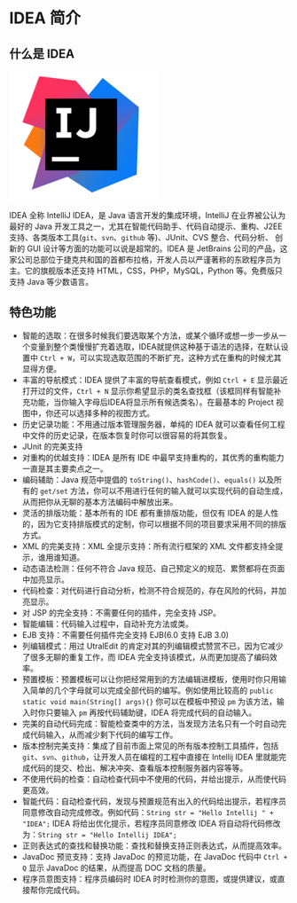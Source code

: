 # IDEA 简介

## 什么是 IDEA
<a data-fancybox title="img" href="/assets/idea/4afbfbedab64034f72b616b4a5c379310a551d0c.jpg">![img](/assets/idea/4afbfbedab64034f72b616b4a5c379310a551d0c.jpg)</a>

IDEA 全称 IntelliJ IDEA，是 Java 语言开发的集成环境，IntelliJ 在业界被公认为最好的 Java 开发工具之一，尤其在智能代码助手、代码自动提示、重构、J2EE 支持、各类版本工具(`git`、`svn`、`github` 等)、JUnit、CVS 整合、代码分析、 创新的 GUI 设计等方面的功能可以说是超常的。IDEA 是 JetBrains 公司的产品，这家公司总部位于捷克共和国的首都布拉格，开发人员以严谨著称的东欧程序员为主。它的旗舰版本还支持 HTML，CSS，PHP，MySQL，Python 等。免费版只支持 Java 等少数语言。

## 特色功能

- 智能的选取：在很多时候我们要选取某个方法，或某个循环或想一步一步从一个变量到整个类慢慢扩充着选取，IDEA就提供这种基于语法的选择，在默认设置中 `Ctrl + W`，可以实现选取范围的不断扩充，这种方式在重构的时候尤其显得方便。
- 丰富的导航模式：IDEA 提供了丰富的导航查看模式，例如 `Ctrl + E` 显示最近打开过的文件，`Ctrl + N` 显示你希望显示的类名查找框（该框同样有智能补充功能，当你输入字母后IDEA将显示所有候选类名）。在最基本的 Project 视图中，你还可以选择多种的视图方式。
- 历史记录功能：不用通过版本管理服务器，单纯的 IDEA 就可以查看任何工程中文件的历史记录，在版本恢复时你可以很容易的将其恢复。
- JUnit 的完美支持
- 对重构的优越支持：IDEA 是所有 IDE 中最早支持重构的，其优秀的重构能力一直是其主要卖点之一。
- 编码辅助：Java 规范中提倡的 `toString()`、`hashCode()`、`equals()` 以及所有的 `get/set` 方法，你可以不用进行任何的输入就可以实现代码的自动生成，从而把你从无聊的基本方法编码中解放出来。
- 灵活的排版功能：基本所有的 IDE 都有重排版功能，但仅有 IDEA 的是人性的，因为它支持排版模式的定制，你可以根据不同的项目要求采用不同的排版方式。
- XML 的完美支持：XML 全提示支持：所有流行框架的 XML 文件都支持全提示，谁用谁知道。
- 动态语法检测：任何不符合 Java 规范、自己预定义的规范、累赘都将在页面中加亮显示。
- 代码检查：对代码进行自动分析，检测不符合规范的，存在风险的代码，并加亮显示。
- 对 JSP 的完全支持：不需要任何的插件，完全支持 JSP。
- 智能编辑：代码输入过程中，自动补充方法或类。
- EJB 支持：不需要任何插件完全支持 EJB(6.0 支持 EJB 3.0)
- 列编辑模式：用过 UtralEdit 的肯定对其的列编辑模式赞赏不已，因为它减少了很多无聊的重复工作，而 IDEA 完全支持该模式，从而更加提高了编码效率。
- 预置模板：预置模板可以让你把经常用到的方法编辑进模板，使用时你只用输入简单的几个字母就可以完成全部代码的编写。例如使用比较高的 `public static void main(String[] args){}` 你可以在模板中预设 `pm` 为该方法，输入时你只要输入 `pm` 再按代码辅助键，IDEA 将完成代码的自动输入。
- 完美的自动代码完成：智能检查类中的方法，当发现方法名只有一个时自动完成代码输入，从而减少剩下代码的编写工作。
- 版本控制完美支持：集成了目前市面上常见的所有版本控制工具插件，包括 `git`、`svn`、`github`，让开发人员在编程的工程中直接在 Intellij IDEA 里就能完成代码的提交、检出、解决冲突、查看版本控制服务器内容等等。
- 不使用代码的检查：自动检查代码中不使用的代码，并给出提示，从而使代码更高效。
- 智能代码：自动检查代码，发现与预置规范有出入的代码给出提示，若程序员同意修改自动完成修改。例如代码：`String str = "Hello Intellij " + "IDEA";` IDEA 将给出优化提示，若程序员同意修改 IDEA 将自动将代码修改为：`String str = "Hello Intellij IDEA";`
- 正则表达式的查找和替换功能：查找和替换支持正则表达式，从而提高效率。
- JavaDoc 预览支持：支持 JavaDoc 的预览功能，在 JavaDoc 代码中 `Ctrl + Q` 显示 JavaDoc 的结果，从而提高 DOC 文档的质量。
- 程序员意图支持：程序员编码时 IDEA 时时检测你的意图，或提供建议，或直接帮你完成代码。

